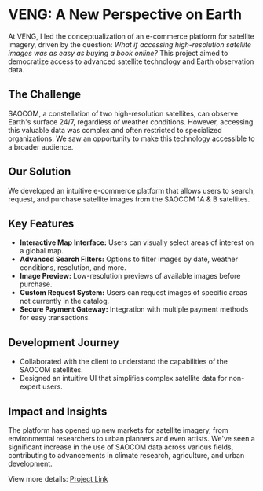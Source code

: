 # VENG: A New Perspective on Earth

At VENG, I led the conceptualization of an e-commerce platform for satellite imagery, driven by the question: *What if accessing high-resolution satellite images was as easy as buying a book online?* This project aimed to democratize access to advanced satellite technology and Earth observation data.

## The Challenge

SAOCOM, a constellation of two high-resolution satellites, can observe Earth's surface 24/7, regardless of weather conditions. However, accessing this valuable data was complex and often restricted to specialized organizations. We saw an opportunity to make this technology accessible to a broader audience.

## Our Solution

We developed an intuitive e-commerce platform that allows users to search, request, and purchase satellite images from the SAOCOM 1A & B satellites.

## Key Features

- **Interactive Map Interface:** Users can visually select areas of interest on a global map.
- **Advanced Search Filters:** Options to filter images by date, weather conditions, resolution, and more.
- **Image Preview:** Low-resolution previews of available images before purchase.
- **Custom Request System:** Users can request images of specific areas not currently in the catalog.
- **Secure Payment Gateway:** Integration with multiple payment methods for easy transactions.

## Development Journey

- Collaborated with the client to understand the capabilities of the SAOCOM satellites.
- Designed an intuitive UI that simplifies complex satellite data for non-expert users.

## Impact and Insights

The platform has opened up new markets for satellite imagery, from environmental researchers to urban planners and even artists. We've seen a significant increase in the use of SAOCOM data across various fields, contributing to advancements in climate research, agriculture, and urban development.

View more details: [Project Link](https://www.lavoz.com.ar/negocios/con-una-pata-en-cordoba-una-empresa-creo-un-mercado-para-imagenes-de-satelites-argentinos)
